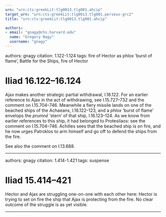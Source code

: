 ```yaml
---
urn: "urn:cts:greekLit:tlg0013.tlg001.ahcip"
target_urn: "urn:cts:greekLit:tlg0013.tlg001.perseus-grc2"
title: "urn:cts:greekLit:tlg0013.tlg001.ahcip"

authors:
- email: "gnagy@chs.harvard.edu"
  name: "Gregory Nagy"
  username: "gnagy"
---
```


authors: gnagy
citation: 1.122-1.124
tags: fire of Hector as phlox ‘burst of flame’, Battle for the Ships, fire of Hector

# Iliad 16.122–16.124

<p>Ajax makes another strategic partial withdrawal, I.16.122. For an earlier reference to Ajax in the act of withdrawing, see I.15.727–732 and the comment on I.15.704–746. Meanwhile a fiery missile lands on one of the beached ships of the Achaeans, I.16.122–123, and a <em>phlox</em> ‘burst of flame’ envelops the <em>prumnē</em> ‘stern’ of that ship, I.16.123–124. As we know from earlier references to this ship, it had belonged to Protesilaos: see the comment on I.15.704–746. Achilles sees that the beached ship is on fire, and he now urges Patroklos to arm himself and go off to defend the ships from the fire.</p><p>See also the comment on I.13.688.</p>

---

authors: gnagy
citation: 1.414-1.421
tags: suspense

# Iliad 15.414–421

<p>Hector and Ajax are struggling one-on-one with each other here: Hector is trying to set on fire the ship that Ajax is protecting from the fire. No clear outcome of the struggle is as yet visible.</p>

---

